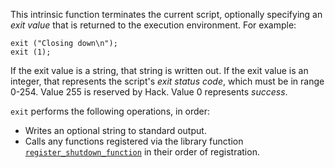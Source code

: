 This intrinsic function terminates the current script, optionally specifying an *exit value* that is returned to the execution environment.  For example:

```Hack
exit ("Closing down\n");
exit (1);
```

If the exit value is a string, that string is written out. If the exit value is an integer, that represents the script's *exit status code*, 
which must be in range 0-254. Value 255 is reserved by Hack. Value 0 represents *success*. 

`exit` performs the following operations, in order: 
-   Writes an optional string to standard output.
-   Calls any functions registered via the library function  [`register_shutdown_function`](http://www.php.net/register_shutdown_function) 
in their order of registration.
